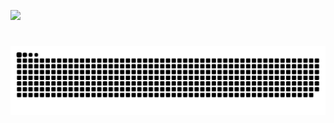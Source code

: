 ![ ](https://github.com/itzbw/itzbw/blob/main/sully_HD.gif)




<!-- Proudly created with GPRM ( https://gprm.itsvg.in ) -->

# 
# ![ ](https://raw.githubusercontent.com/itzbw/itzbw/579b9e7daa649d39cb21ec7ca958fc5d3d0b6b08/github-user-contribution%20(2).svg)

<!--https://platane.github.io/snk/--> 
